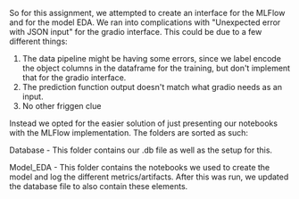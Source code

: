 So for this assignment, we attempted to create an interface for the MLFlow and for the model EDA. We ran into complications with "Unexpected error with JSON input" for the gradio interface. This could be due to a few different things:
1. The data pipeline might be having some errors, since we label encode the object columns in the dataframe for the training, but don't implement that for the gradio interface.
2. The prediction function output doesn't match what gradio needs as an input.
3. No other friggen clue

Instead we opted for the easier solution of just presenting our notebooks with the MLFlow implementation. The folders are sorted as such:

Database - This folder contains our .db file as well as the setup for this.

Model_EDA - This folder contains the notebooks we used to create the model and log the different metrics/artifacts. After this was run, we updated the database file to also contain these elements.
